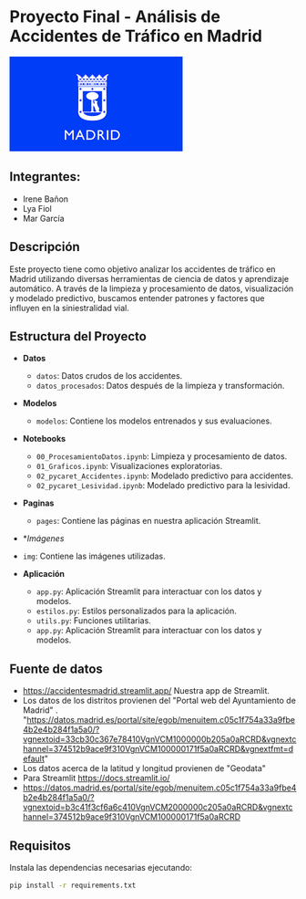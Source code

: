 # Proyecto Final - Análisis de Accidentes de Tráfico en Madrid

![Banner](./img/ComMadrid.png)
## Integrantes:
- Irene Bañon
- Lya Fiol
- Mar García

## Descripción

Este proyecto tiene como objetivo analizar los accidentes de tráfico en Madrid utilizando diversas herramientas de ciencia de datos y aprendizaje automático. A través de la limpieza y procesamiento de datos, visualización y modelado predictivo, buscamos entender patrones y factores que influyen en la siniestralidad vial.

## Estructura del Proyecto

- **Datos**
  - `datos`: Datos crudos de los accidentes.
  - `datos_procesados`: Datos después de la limpieza y transformación.

- **Modelos**
  - `modelos`: Contiene los modelos entrenados y sus evaluaciones.

- **Notebooks**
  - `00_ProcesamientoDatos.ipynb`: Limpieza y procesamiento de datos.
  - `01_Graficos.ipynb`: Visualizaciones exploratorias.
  - `02_pycaret_Accidentes.ipynb`: Modelado predictivo para accidentes.
  - `02_pycaret_Lesividad.ipynb`: Modelado predictivo para la lesividad.
    
- **Paginas**
  - `pages`: Contiene las páginas en nuestra aplicación Streamlit.
    
 - **Imágenes*
  - `img`: Contiene las imágenes utilizadas.
    
- **Aplicación**
  - `app.py`: Aplicación Streamlit para interactuar con los datos y modelos.
  - `estilos.py`: Estilos personalizados para la aplicación.
  - `utils.py`: Funciones utilitarias.
  - `app.py`: Aplicación Streamlit para interactuar con los datos y modelos.
  
    
## Fuente de datos
  -  https://accidentesmadrid.streamlit.app/ Nuestra app de Streamlit.
  -  Los datos de los distritos provienen del "Portal web del Ayuntamiento de Madrid" . "https://datos.madrid.es/portal/site/egob/menuitem.c05c1f754a33a9fbe4b2e4b284f1a5a0/?vgnextoid=33cb30c367e78410VgnVCM1000000b205a0aRCRD&vgnextchannel=374512b9ace9f310VgnVCM100000171f5a0aRCRD&vgnextfmt=default"
  -  Los datos acerca de la latitud y longitud provienen de "Geodata"
  -  Para Streamlit https://docs.streamlit.io/
  -  https://datos.madrid.es/portal/site/egob/menuitem.c05c1f754a33a9fbe4b2e4b284f1a5a0/?vgnextoid=b3c41f3cf6a6c410VgnVCM2000000c205a0aRCRD&vgnextchannel=374512b9ace9f310VgnVCM100000171f5a0aRCRD
  

## Requisitos

Instala las dependencias necesarias ejecutando:
```bash
pip install -r requirements.txt


